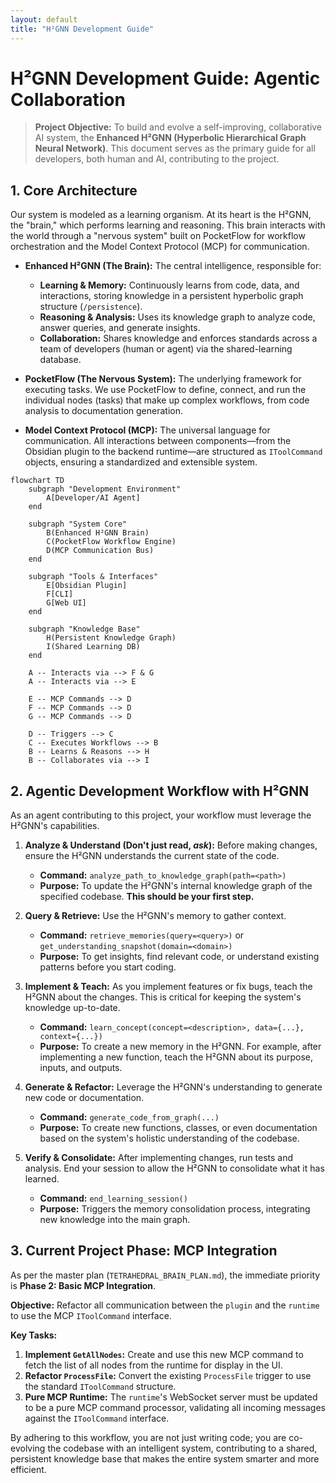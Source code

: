 ```yaml
---
layout: default
title: "H²GNN Development Guide"
---
```


# H²GNN Development Guide: Agentic Collaboration

> **Project Objective:** To build and evolve a self-improving, collaborative AI system, the **Enhanced H²GNN (Hyperbolic Hierarchical Graph Neural Network)**. This document serves as the primary guide for all developers, both human and AI, contributing to the project.

## 1. Core Architecture

Our system is modeled as a learning organism. At its heart is the H²GNN, the "brain," which performs learning and reasoning. This brain interacts with the world through a "nervous system" built on PocketFlow for workflow orchestration and the Model Context Protocol (MCP) for communication.

-   **Enhanced H²GNN (The Brain):** The central intelligence, responsible for:
    -   **Learning & Memory:** Continuously learns from code, data, and interactions, storing knowledge in a persistent hyperbolic graph structure (`/persistence`).
    -   **Reasoning & Analysis:** Uses its knowledge graph to analyze code, answer queries, and generate insights.
    -   **Collaboration:** Shares knowledge and enforces standards across a team of developers (human or agent) via the shared-learning database.

-   **PocketFlow (The Nervous System):** The underlying framework for executing tasks. We use PocketFlow to define, connect, and run the individual nodes (tasks) that make up complex workflows, from code analysis to documentation generation.

-   **Model Context Protocol (MCP):** The universal language for communication. All interactions between components—from the Obsidian plugin to the backend runtime—are structured as `IToolCommand` objects, ensuring a standardized and extensible system.

```mermaid
flowchart TD
    subgraph "Development Environment"
        A[Developer/AI Agent]
    end

    subgraph "System Core"
        B(Enhanced H²GNN Brain)
        C(PocketFlow Workflow Engine)
        D(MCP Communication Bus)
    end

    subgraph "Tools & Interfaces"
        E[Obsidian Plugin]
        F[CLI]
        G[Web UI]
    end

    subgraph "Knowledge Base"
        H(Persistent Knowledge Graph)
        I(Shared Learning DB)
    end

    A -- Interacts via --> F & G
    A -- Interacts via --> E

    E -- MCP Commands --> D
    F -- MCP Commands --> D
    G -- MCP Commands --> D

    D -- Triggers --> C
    C -- Executes Workflows --> B
    B -- Learns & Reasons --> H
    B -- Collaborates via --> I
```

## 2. Agentic Development Workflow with H²GNN

As an agent contributing to this project, your workflow must leverage the H²GNN's capabilities.

1.  **Analyze & Understand (Don't just read, *ask*):** Before making changes, ensure the H²GNN understands the current state of the code.
    -   **Command:** `analyze_path_to_knowledge_graph(path=<path>)`
    -   **Purpose:** To update the H²GNN's internal knowledge graph of the specified codebase. **This should be your first step.**

2.  **Query & Retrieve:** Use the H²GNN's memory to gather context.
    -   **Command:** `retrieve_memories(query=<query>)` or `get_understanding_snapshot(domain=<domain>)`
    -   **Purpose:** To get insights, find relevant code, or understand existing patterns before you start coding.

3.  **Implement & Teach:** As you implement features or fix bugs, teach the H²GNN about the changes. This is critical for keeping the system's knowledge up-to-date.
    -   **Command:** `learn_concept(concept=<description>, data={...}, context={...})`
    -   **Purpose:** To create a new memory in the H²GNN. For example, after implementing a new function, teach the H²GNN about its purpose, inputs, and outputs.

4.  **Generate & Refactor:** Leverage the H²GNN's understanding to generate new code or documentation.
    -   **Command:** `generate_code_from_graph(...)`
    -   **Purpose:** To create new functions, classes, or even documentation based on the system's holistic understanding of the codebase.

5.  **Verify & Consolidate:** After implementing changes, run tests and analysis. End your session to allow the H²GNN to consolidate what it has learned.
    -   **Command:** `end_learning_session()`
    -   **Purpose:** Triggers the memory consolidation process, integrating new knowledge into the main graph.

## 3. Current Project Phase: MCP Integration

As per the master plan (`TETRAHEDRAL_BRAIN_PLAN.md`), the immediate priority is **Phase 2: Basic MCP Integration**.

**Objective:** Refactor all communication between the `plugin` and the `runtime` to use the MCP `IToolCommand` interface.

**Key Tasks:**

1.  **Implement `GetAllNodes`:** Create and use this new MCP command to fetch the list of all nodes from the runtime for display in the UI.
2.  **Refactor `ProcessFile`:** Convert the existing `ProcessFile` trigger to use the standard `IToolCommand` structure.
3.  **Pure MCP Runtime:** The `runtime`'s WebSocket server must be updated to be a pure MCP command processor, validating all incoming messages against the `IToolCommand` interface.

By adhering to this workflow, you are not just writing code; you are co-evolving the codebase with an intelligent system, contributing to a shared, persistent knowledge base that makes the entire system smarter and more efficient.
